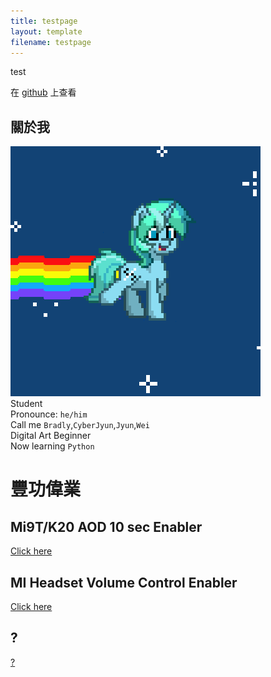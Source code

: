 ```yaml
---
title: testpage
layout: template
filename: testpage
--- 
```


test

在 [githu](https://github.com/bradly0cjw)[b](https://linbei9487.github.io) 上查看

## 關於我
![Pony trot2](img/pony.gif)<br>
Student<br>
Pronounce: `he/him`<br>
Call me `Bradly`,`CyberJyun`,`Jyun`,`Wei`<br>
Digital Art Beginner<br>
Now learning `Python`<br>

# 豐功偉業

## Mi9T/K20 AOD 10 sec Enabler

[Click here](https://bradly0cjw.github.io/Mi9T-K20-AOD-10-sec-enabler)

## MI Headset Volume Control Enabler

[Click here](https://bradly0cjw.github.io/Mi-headset-Volume-control-enabler)

## ?

[?](https://bradly0cjw.github.io/0)
